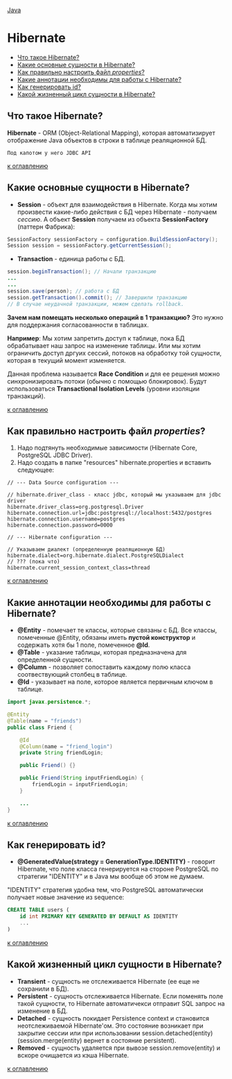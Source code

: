 [Java](README.md)

# Hibernate
  - [Что такое Hibernate?](#что-такое-hibernate)
  - [Какие основные сущности в Hibernate?](#какие-основные-сущности-в-hibernate)
  - [Как правильно настроить файл _properties_?](#как-правильно-настроить-файл-properties)
  - [Какие аннотации необходимы для работы с Hibernate?](#какие-аннотации-необходимы-для-работы-с-hibernate)
  - [Как генерировать id?](#как-генерировать-id)
  - [Какой жизненный цикл сущности в Hibernate?](#какой-жизненный-цикл-сущности-в-hibernate)

## Что такое Hibernate?
__Hibernate__ - ORM (Object-Relational Mapping), которая автоматизирует отображение Java объектов в строки в таблице реаляционной БД. 

`Под капотом у него JDBC API`

[к оглавлению](#Hibernate)

## Какие основные сущности в Hibernate?
+ __Session__ - объект для взаимодействия в Hibernate. Когда мы хотим произвести какие-либо действия с БД через  Hibernate - получаем _сессию_. А объект __Session__ получаем из объекта __SessionFactory__ (паттерн Фабрика):
```java
SessionFactory sessionFactory = configuration.BuildSessionFactory();
Session session = sessionFactory.getCurrentSession();
``` 

+ __Transaction__ - единица работы с БД.
```java
session.beginTransaction(); // Начали транзакцию
...
...
session.save(person); // работа с БД
session.getTransaction().commit(); // Завершили транзакцию
// В случае неудачной транзакции, можем сделать rollback.
```

__Зачем нам помещать несколько операций в 1 транзакцию?__
Это нужно для поддержания согласованности в таблицах. 

__Например__: Мы хотим запретить доступ к таблице, пока БД обрабатывает наш запрос на изменение таблицы. Или мы хотим ограничить доступ дргуих сессий, потоков на обработку той сущности, которая в текущий момент изменяется.

Данная проблема называется __Race Condition__ и для ее решения можно синхронизировать потоки (обычно с помощью блокировок). Будут использоваться __Тransactional Isolation Levels__ (уровни изоляции транзакций).

[к оглавлению](#Hibernate)

## Как правильно настроить файл _properties_?
1) Надо подтянуть необходимые зависимости (Hibernate Core, PostgreSQL JDBC Driver).
2) Надо создать в папке "resources" hibernate.properties и вставить следующее:
```
// --- Data Source configuration ---

// hibernate.driver_class - класс jdbc, который мы указываем для jdbc driver
hibernate.driver_class=org.postgresql.Driver
hibernate.connection.url=jdbc:postgresql://localhost:5432/postgres
hibernate.connection.username=postgres
hibernate.connection.password=0000

// --- Hibernate configuration ---

// Указываем диалект (определенную реаляционную БД)
hibernate.dialect=org.hibernate.dialect.PostgreSQLDialect
// ??? (пока что)
hibernate.current_session_context_class=thread
```

[к оглавлению](#Hibernate)

## Какие аннотации необходимы для работы с Hibernate?
+ __@Entity__ - помечает те классы, которые связаны с БД.
Все классы, помеченные @Entity, обязаны иметь __пустой конструктор__ и содержать хотя бы 1 поле, помеченное __@Id__.
+ __@Table__ - указание таблицы, которая предназначена для определенной сущности.
+ __@Column__ - позволяет сопоставить каждому полю класса соотвествующий столбец в таблице.
+ __@Id__ - указывает на поле, которое является первичным ключом в таблице.
 
```java
import javax.persistence.*;

@Entity
@Table(name = "friends")
public class Friend {

    @Id
    @Column(name = "friend_login")
    private String friendLogin;

    public Friend() {}

    public Friend(String inputFriendLogin) {
        friendLogin = inputFriendLogin;
    }

    ...
}
```

[к оглавлению](#Hibernate)

## Как генерировать id?
+ __@GeneratedValue(strategy = GenerationType.IDENTITY)__ - говорит Hibernate, что поле класса генерируется на стороне PostgreSQL по стратегии "IDENTITY" и в Java мы вообще об этом не думаем.

"IDENTITY" стратегия удобна тем, что PostgreSQL автоматически получает новые значение из sequence:
```sql
CREATE TABLE users (
    id int PRIMARY KEY GENERATED BY DEFAULT AS IDENTITY
    ...
)
```

[к оглавлению](#Hibernate)

## Какой жизненный цикл сущности в Hibernate?
+ __Transient__ - сущность не отслеживается Hibernate (ее еще не сохранили в БД).
+ __Persistent__ - сущность отслеживается Hibernate. Если поменять поле такой сущности, то Hibernate автоматичекси отправит SQL запрос на изменение в БД.
+ __Detached__ - сущность покидает Persistence context и становится неотслеживаемой Hibernate'ом. Это состояние возникает при закрытие сессии или при использовании session.detached(entity) (session.merge(entity) вернет в состояние persistent).
+ __Removed__ -  сущность удаляется при вывозе session.remove(entity) и вскоре очищается из кэша Hibernate.

[к оглавлению](#Hibernate)
